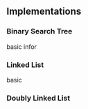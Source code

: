 
## Implementations

### Binary Search Tree
basic infor

### Linked List
basic 

### Doubly Linked List